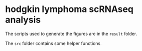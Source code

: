 # hodgkin lymphoma scRNAseq analysis

The scripts used to generate the figures are in the `result` folder.

The `src` folder contains some helper functions.